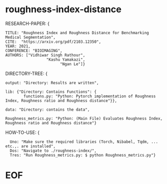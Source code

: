 # roughness-index-distance

RESEARCH-PAPER:  {
    
    TITLE: "Roughness Index and Roughness Distance for Benchmarking Medical Segmentation",
    CITE:  "https://arxiv.org/pdf/2103.12350", 
    YEAR: 2021,
    CONFERENCE: "BIOIMAGING",
    AUTHORS: ["Vidhiwar Singh Rathour",
                      "Kashu Yamakazi",
                            "Ngan Le"]}  

                                                          
                                                                                    
DIRECTORY-TREE: {


    output: "Directory: Results are written",

    lib: {"Directory: Contains Functions": {
            functions.py: "Python: Pytorch implementation of Roughness Index, Roughness ratio and Roughness distance"}},

    data: "Directory: contains the data",

    Roughness_metrics.py: "Python: (Main File) Evaluates Roughness Index, Roughness ratio and Roughness distance"}

                                       
HOW-TO-USE: {

      Uno: "Make sure the required libraries (Torch, Nibabel, Tqdm, ... etc.,. are installed",
      Dos: "Navigate to ./roughness-index/",
      Tres: "Run Roughness_metrics.py: $ python Roughness_metrics.py"}


#  EOF
                     
                    
